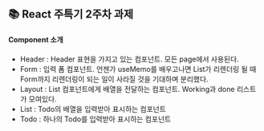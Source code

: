## 📚 React 주특기 2주차 과제 

#### Component 소개

- Header    : Header 표현을 가지고 있는 컴포넌트. 모든 page에서 사용된다.
- Form      : 입력 폼 컴포넌트. 언젠가 useMemo를 배우고나면 List가 리렌더링 될 때 Form까지 리렌더링이 되는 일이 사라질 것을 기대하며 분리했다.
- Layout    : List 컴포넌트에게 배열을 전달하는 컴포넌트. Working과 done 리스트가 모여있다.
- List      : Todo의 배열을 입력받아 표시하는 컴포넌트
- Todo      : 하나의 Todo를 입력받아 표시하는 컴포넌트